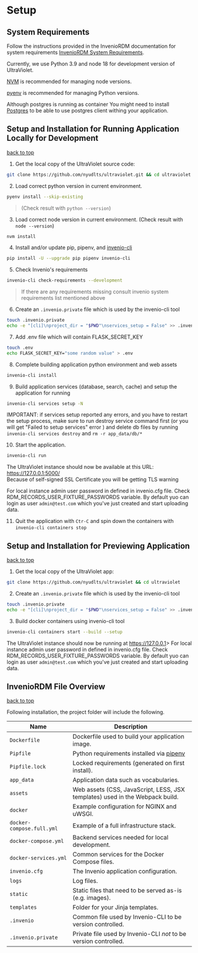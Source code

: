 # Setup


## System Requirements

Follow the instructions provided in the InvenioRDM documentation for system requirements [InvenioRDM System Requirements](https://inveniordm.docs.cern.ch/install/requirements/).

Currently, we use Python 3.9 and node 18 for development version of UltraViolet. 

[NVM](https://github.com/nvm-sh/nvm#installing-and-updating) is recommended for managing node versions. 
 
[pyenv](https://github.com/pyenv/pyenv#installation) is recommended for managing Python versions. 

Although postgres is running as container You might  need to install [Postgres](http://postgresguide.com/setup/install.html) to be able to use postgres client withing your application.


## Setup and Installation for Running Application Locally for Development 
[back to top](#setup)

1. Get the local copy of the UltraViolet source code:
  ```sh
  git clone https://github.com/nyudlts/ultraviolet.git && cd ultraviolet
  ```
2. Load correct python version in current environment.
  ```sh
  pyenv install --skip-existing
  ```
  > (Check result with `python --version`)

3. Load correct node version in current environment. (Check result with `node --version`)
  ```sh
  nvm install
  ```

4. Install and/or update pip, pipenv, and [invenio-cli](https://invenio-cli.readthedocs.io/en/latest/)
  ```sh
  pip install -U --upgrade pip pipenv invenio-cli
  ```

5. Check Invenio's requirements
  ```sh
  invenio-cli check-requirements --development 
  ```
  > If there are any requirements missing consult invenio system requirements list mentioned above 

6. Create an `.invenio.private` file which is used by the invenio-cli tool
  ```sh
  touch .invenio.private
  echo -e "[cli]\nproject_dir = "$PWD"\nservices_setup = False" >> .invenio.private
  ```

7. Add .env file which will contain FLASK_SECRET_KEY
  ```sh
  touch .env
  echo FLASK_SECRET_KEY="some random value" > .env
  ```

8. Complete building application python environment and web assets
  ```sh
  invenio-cli install
  ```

9. Build application services (database, search, cache) and setup the application for running
  ```sh
  invenio-cli services setup -N
  ```
  IMPORTANT: if services setup reported any errors, and you have to restart the setup process, make sure to run
  destroy service command first (or you will get "Failed to setup services" error ) and delete db files by running `invenio-cli services destroy` and `rm -r app_data/db/*`


10. Start the application.
  ```sh
  invenio-cli run
  ```

  The UltraViolet instance should now be available at this URL: <https://127.0.0.1:5000/>  
  Because of self-signed SSL Certificate you will be getting TLS warning

  For local instance admin user password in defined in invenio.cfg file. Check RDM_RECORDS_USER_FIXTURE_PASSWORDS variable. By default yuo can login as user `admin@test.com` which you've just created and start uploading data. 

11. Quit the application with `Ctr-C` and spin down the containers with `invenio-cli containers stop`



## Setup and Installation for Previewing Application 
[back to top](#setup)

1. Get the local copy of the UltraViolet app:
  ```sh
  git clone https://github.com/nyudlts/ultraviolet && cd ultraviolet
  ```
2. Create an `.invenio.private` file which is used by the invenio-cli tool
  ```sh
  touch .invenio.private
  echo -e "[cli]\nproject_dir = "$PWD"\nservices_setup = False" >> .invenio.private
  ```

3. Build docker containers using invenio-cli tool
  ```sh
  invenio-cli containers start --build --setup
  ```
  The UltraViolet instance should now be running at <https://127.0.0.1>>
  For local instance admin user password in defined in invenio.cfg file. Check RDM_RECORDS_USER_FIXTURE_PASSWORDS variable. By default yuo can login as user `admin@test.com` which you've just created and start uploading data. 


## InvenioRDM File Overview
[back to top](#setup)

Following installation, the project folder will include the following. 

| Name | Description |
|---|---|
| ``Dockerfile`` | Dockerfile used to build your application image. |
| ``Pipfile`` | Python requirements installed via [pipenv](https://pipenv.pypa.io) |
| ``Pipfile.lock`` | Locked requirements (generated on first install). |
| ``app_data`` | Application data such as vocabularies. |
| ``assets`` | Web assets (CSS, JavaScript, LESS, JSX templates) used in the Webpack build. |
| ``docker`` | Example configuration for NGINX and uWSGI. |
| ``docker-compose.full.yml`` | Example of a full infrastructure stack. |
| ``docker-compose.yml`` | Backend services needed for local development. |
| ``docker-services.yml`` | Common services for the Docker Compose files. |
| ``invenio.cfg`` | The Invenio application configuration. |
| ``logs`` | Log files. |
| ``static`` | Static files that need to be served as-is (e.g. images). |
| ``templates`` | Folder for your Jinja templates. |
| ``.invenio`` | Common file used by Invenio-CLI to be version controlled. |
| ``.invenio.private`` | Private file used by Invenio-CLI *not* to be version controlled. |
